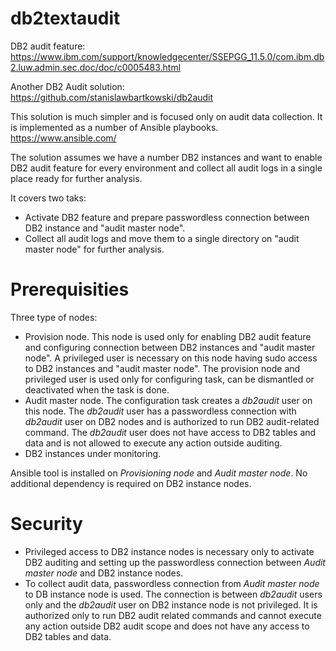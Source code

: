 # db2textaudit

DB2 audit feature: https://www.ibm.com/support/knowledgecenter/SSEPGG_11.5.0/com.ibm.db2.luw.admin.sec.doc/doc/c0005483.html

Another DB2 Audit solution: https://github.com/stanislawbartkowski/db2audit

This solution is much simpler and is focused only on audit data collection. It is implemented as a number of Ansible playbooks. https://www.ansible.com/

The solution assumes we have a number DB2 instances and want to enable DB2 audit feature for every environment and collect all audit logs in a single place ready for further analysis.

It covers two taks:<br>
* Activate DB2 feature and prepare passwordless connection between DB2 instance and "audit master node".
* Collect all audit logs and move them to a single directory on "audit master node" for further analysis. 

# Prerequisities

Three type of nodes:<br>

* Provision node. This node is used only for enabling DB2 audit feature and configuring connection between DB2 instances and "audit master node". A privileged user is necessary on this node having sudo access to DB2 instances and "audit master node". The provision node and privileged user is used only for configuring task, can be dismantled or deactivated when the task is done.
* Audit master node. The configuration task creates a *db2audit* user on this node. The *db2audit* user has a passwordless connection with *db2audit* user on DB2 nodes and is authorized to run DB2 audit-related command. The *db2audit* user does not have access to DB2 tables and data and is not allowed to execute any action outside auditing.
* DB2 instances under monitoring.

Ansible tool is installed on *Provisioning node* and *Audit master node*. No additional dependency is required on DB2 instance nodes.

# Security

* Privileged access to DB2 instance nodes is necessary only to activate DB2 auditing and setting up the passwordless connection between *Audit master node* and DB2 instance nodes. 
* To collect audit data, passwordless connection from *Audit master node* to DB instance node is used. The connection is between *db2audit* users only and the *db2audit* user on DB2 instance node is not privileged. It is authorized only to run DB2 audit related commands and cannot execute any action outside DB2 audit scope and does not have any access to DB2 tables and data.

# 


